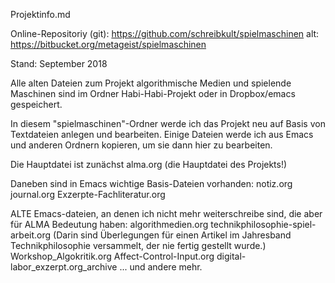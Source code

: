 Projektinfo.md

Online-Repositoriy (git): https://github.com/schreibkult/spielmaschinen
alt: https://bitbucket.org/metageist/spielmaschinen

Stand: September 2018

Alle alten Dateien zum Projekt algorithmische Medien und spielende Maschinen sind im Ordner Habi-Habi-Projekt oder in Dropbox/emacs gespeichert.

In diesem "spielmaschinen"-Ordner werde ich das Projekt neu auf Basis von Textdateien anlegen und bearbeiten.
Einige Dateien werde ich aus Emacs und anderen Ordnern kopieren, 
um sie dann hier zu bearbeiten.

Die Hauptdatei ist zunächst
alma.org (die Hauptdatei des Projekts!)

Daneben sind in Emacs wichtige Basis-Dateien vorhanden:
notiz.org
journal.org
Exzerpte-Fachliteratur.org

ALTE Emacs-dateien, an denen ich nicht mehr weiterschreibe sind, die aber für ALMA Bedeutung haben:
algorithmedien.org
technikphilosophie-spiel-arbeit.org (Darin sind Überlegungen für einen Artikel im Jahresband Technikphilosophie versammelt, der nie fertig gestellt wurde.)
Workshop_Algokritik.org
Affect-Control-Input.org
digital-labor_exzerpt.org_archive
... und andere mehr.
